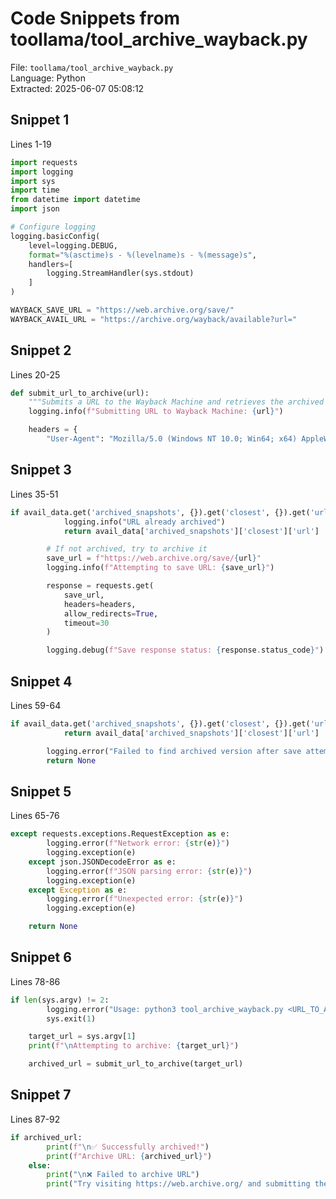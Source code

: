 # Code Snippets from toollama/tool_archive_wayback.py

File: `toollama/tool_archive_wayback.py`  
Language: Python  
Extracted: 2025-06-07 05:08:12  

## Snippet 1
Lines 1-19

```Python
import requests
import logging
import sys
import time
from datetime import datetime
import json

# Configure logging
logging.basicConfig(
    level=logging.DEBUG,
    format="%(asctime)s - %(levelname)s - %(message)s",
    handlers=[
        logging.StreamHandler(sys.stdout)
    ]
)

WAYBACK_SAVE_URL = "https://web.archive.org/save/"
WAYBACK_AVAIL_URL = "https://archive.org/wayback/available?url="
```

## Snippet 2
Lines 20-25

```Python
def submit_url_to_archive(url):
    """Submits a URL to the Wayback Machine and retrieves the archived page link."""
    logging.info(f"Submitting URL to Wayback Machine: {url}")

    headers = {
        "User-Agent": "Mozilla/5.0 (Windows NT 10.0; Win64; x64) AppleWebKit/537.36 (KHTML, like Gecko) Chrome/90.0.4430.93 Safari/537.36",
```

## Snippet 3
Lines 35-51

```Python
if avail_data.get('archived_snapshots', {}).get('closest', {}).get('url'):
            logging.info("URL already archived")
            return avail_data['archived_snapshots']['closest']['url']

        # If not archived, try to archive it
        save_url = f"https://web.archive.org/save/{url}"
        logging.info(f"Attempting to save URL: {save_url}")

        response = requests.get(
            save_url,
            headers=headers,
            allow_redirects=True,
            timeout=30
        )

        logging.debug(f"Save response status: {response.status_code}")
```

## Snippet 4
Lines 59-64

```Python
if avail_data.get('archived_snapshots', {}).get('closest', {}).get('url'):
            return avail_data['archived_snapshots']['closest']['url']

        logging.error("Failed to find archived version after save attempt")
        return None
```

## Snippet 5
Lines 65-76

```Python
except requests.exceptions.RequestException as e:
        logging.error(f"Network error: {str(e)}")
        logging.exception(e)
    except json.JSONDecodeError as e:
        logging.error(f"JSON parsing error: {str(e)}")
        logging.exception(e)
    except Exception as e:
        logging.error(f"Unexpected error: {str(e)}")
        logging.exception(e)

    return None
```

## Snippet 6
Lines 78-86

```Python
if len(sys.argv) != 2:
        logging.error("Usage: python3 tool_archive_wayback.py <URL_TO_ARCHIVE>")
        sys.exit(1)

    target_url = sys.argv[1]
    print(f"\nAttempting to archive: {target_url}")

    archived_url = submit_url_to_archive(target_url)
```

## Snippet 7
Lines 87-92

```Python
if archived_url:
        print(f"\n✅ Successfully archived!")
        print(f"Archive URL: {archived_url}")
    else:
        print("\n❌ Failed to archive URL")
        print("Try visiting https://web.archive.org/ and submitting the URL manually")
```

